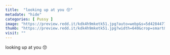 ```yaml
---
title:  "looking up at you 😚"
metadate: "hide"
categories: [ Pussy ]
image: "https://preview.redd.it/kdk4h9mketk51.jpg?auto=webp&s=5d4284477e738bf84b1e4b07450b1449ebf5f0fe"
thumb: "https://preview.redd.it/kdk4h9mketk51.jpg?width=640&crop=smart&auto=webp&s=f980fd73137a54f97ea6d4cb2685ce0488ce55bc"
visit: ""
---
```

looking up at you 😚
